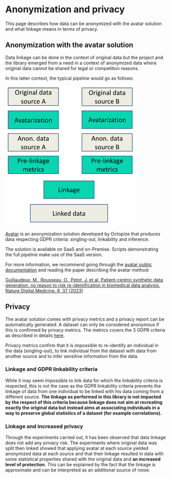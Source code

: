 # Anonymization and privacy

This page describes how data can be anonymized with the avatar solution and what linkage means in terms of privacy.

## Anonymization with the avatar solution

Data linkage can be done in the context of original data but the project and the library emerged from a need in a context of anonymized data where original data cannot be shared for legal or competition reasons. 

In this latter context, the typical pipeline would go as follows: 

![Base pipeline](../img/base_pipeline.png)

[Avatar](https://docs.octopize.io/) is an anonymization solution developed by Octopize that produces data respecting GDPR criteria: singling-out, linkability and inference. 

The solution is available on SaaS and on-Premise. Scripts demonstrating the full pipeline make use of the SaaS version.

For more information, we recommend going through the [avatar public documentation](https://docs.octopize.io/docs/quickstart) and reading the paper describing the avatar method:

[Guillaudeux, M., Rousseau, O., Petot, J. et al. Patient-centric synthetic data generation, no reason to risk re-identification in biomedical data analysis. Nature Digital Medicine. 6, 37 (2023)](https://www.nature.com/articles/s41746-023-00771-5)

## Privacy

The avatar solution comes with privacy metrics and a privacy report can be automatically generated. A dataset can only be considered anonymous if this is confirmed by privacy metrics. The metrics covers the 3 GDPR criteria as described in details [here](https://docs.octopize.io/docs/understanding/Privacy#evaluation-criteria).

Privacy metrics confirm that it is impossible to re-identify an individual in the data (singling-out), to link individual from the dataset with data from another source and to infer sensitive information from the data.

### Linkage and GDPR linkability criteria 
While it may seem impossible to link data for which the linkability criteria is respected, this is not the case as the GDPR linkability criteria prevents the linkage of data from one individual to be linked with his data coming from a different source. **The linkage as performed in this library is not impacted by the respect of this criteria because linkage does not aim at recreating exactly the original data but instead aims at associating individuals in a way to preserve global statistics of a dataset (for example correlations).**


### Linkage and increased privacy
Through the experiments carried out, it has been observed that data linkage does not add any privacy risk. The experiments where original data was split then linked showed that applying avatar at each source yielded anonymized data at each source and that their linkage resulted in data with some statistical properties shared with the original data and **an increased level of protection**. This can be explained by the fact that the linkage is approximate and can be interpreted as an additional source of noise.



